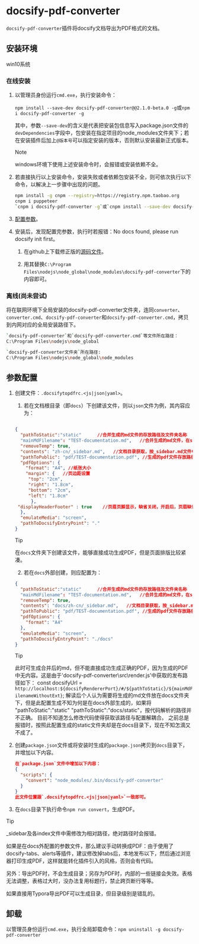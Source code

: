 # docsify-pdf-converter

`docsify-pdf-converter`插件将docsify文档导出为PDF格式的文档。

## 安装环境

win10系统

### 在线安装

1. 以管理员身份运行`cmd.exe`，执行安装命令：

   `npm install --save-dev docsify-pdf-converter@@2.1.0-beta.0 -g`或`npm i docsify-pdf-converter -g`

   其中，参数`--save-dev`的含义是代表把安装包信息写入package.json文件的`devDependencies`字段中，包安装在指定项目的node_modules文件夹下；若在安装插件后加上`@版本号`可以指定安装的版本，否则默认安装最新正式版本。
   
   > [!Note]
   >
   > windows环境下使用上述安装命令时，会报错或安装依赖不全。
   >
   
2. 若直接执行以上安装命令，安装失败或者依赖包安装不全，则可依次执行以下命令，以解决上一步骤中出现的问题。

   ```bash
   npm install -g cnpm --registry=https://registry.npm.taobao.org
   cnpm i puppeteer
   `cnpm i docsify-pdf-converter -g`或`cnpm install --save-dev docsify-pdf-converter -g`（全局安装）
   ```
   
3. [配置参数](#参数配置)。

4. 安装后，发现配置完参数，执行时若报错：No docs found, please run docsify init first。

   1. 在github上下载修正版的[源码文件](https://github.com/FabianGosebrink/docsify-to-pdf-converter/tree/fabiangosebrink/fixing-path-pf-served-concatenated-md)。

   2. 用其替换`C:\Program Files\nodejs\node_global\node_modules\docsify-pdf-converter`下的内容即可。

### 离线(尚未尝试)

将在联网环境下全局安装的docsify-pdf-converter文件夹，连同`converter`、`converter.cmd`、`docsify-pdf-converter`和`docsify-pdf-converter.cmd`，拷贝到内网对应的全局安装路径下。

```bash
`docsify-pdf-converter`和`docsify-pdf-converter.cmd`等文件所在路径：
C:\Program Files\nodejs\node_global

`docsify-pdf-converter文件夹`所在路径:
C:\Program Files\nodejs\node_global\node_modules
```



## 参数配置

1. 创建文件：`.docsifytopdfrc.<js|json|yaml>`。

   1)  若在文档根目录（即`docs`）下创建该文件，则以`json`文件为例，其内容应为：

   

   ```json
   
   {
     "pathToStatic":"static"      //合并生成的md文件的存放路径及文件夹名称
     "mainMdFilename": "TEST-documentation.md",   //合并生成的md文件，在static文件夹下
     "removeTemp": true,
     "contents": "zh-cn/_sidebar.md",   //文档目录获取，按_sidebar.md文件中列出的文件生成
     "pathToPublic": "pdf/TEST-documentation.pdf", //生成的pdf文件存放路径及文件名
     "pdfOptions": {
       "format": "A4", //纸张大小
       "margin": {   //页边距设置
   		"top": "2cm",
   		"right": "1.8cm",
   		"bottom": "2cm",
   		"left": "1.8cm"
    	 },
   	"displayHeaderFooter" : true    //页眉页脚显示，缺省关闭，开启后，页眉缺省展示为文档标题和日期，页脚展示URL和页码，有headerTemplate和footerTemplate，但是没找到正确的设置方法。
     },
     "emulateMedia": "screen",
     "pathToDocsifyEntryPoint": "."
   }
   ```

   > [!Tip]
   >
   > 在`docs`文件夹下创建该文件，能够直接成功生成PDF，但是页面排版比较紧凑。

   

   2) 若在`docs`外部创建，则应配置为：

   ```json
   {
     "pathToStatic":"static"      //合并生成的md文件的存放路径及文件夹名称
     "mainMdFilename": "TEST-documentation.md",   //合并生成的md文件，在static文件夹下
     "removeTemp": true,
     "contents": "docs/zh-cn/_sidebar.md",   //文档目录获取，按_sidebar.md文件中列出的文件生成
     "pathToPublic": "pdf/TEST-documentation.pdf", //生成的pdf文件存放路径及文件名
     "pdfOptions": {
       "format": "A4"
     },
     "emulateMedia": "screen",
     "pathToDocsifyEntryPoint": "./docs"
   }
   ```

   

   > [!Tip]
   >
   > 此时可生成合并后的md，但不能直接成功生成正确的PDF，因为生成的PDF中无内容。这是由于'docsify-pdf-converter\src\render.js'中获取的发布路径如下：
   > const docsifyUrl = `http://localhost:${docsifyRendererPort}/#/${pathToStatic}/${mainMdFilenameWithoutExt}`;
   > 解读后个人认为需要将生成的md文件放在docs文件夹下，但是此配置生成不知为何是在docs外部生成的，如果将 "pathToStatic":"static" "pathToStatic":"docs/static"，按代码解析的路径并不正确。
   > 目前不知道怎么修改代码使得获取该路径与配置解耦合。
   > 之前总是报错时，按照此配置生成的static文件夹却是在docs目录下，现在不知怎滴又不成了。

   

2. 创建`package.json`文件或将安装时生成的`package.json`拷贝到`docs`目录下，并增加以下内容。

   ```json
   在`package.json`文件中增加以下内容：
   {
     "scripts": {
       "convert": "node_modules/.bin/docsify-pdf-converter"
     }
   }
   此文件位置跟`.docsifytopdfrc.<js|json|yaml>`一致即可。
   ```

   

3. 在`docs`目录下执行命令`npm run convert`，生成PDF。

> [!Tip]
>
> _sidebar及各index文件中需修改为相对路径，绝对路径时会报错。
>
> 如果是在docs外配置的参数文件，那么建议手动转换成PDF：由于使用了docsify-tabs、alerts等插件，建议修改掉tabs后，本地发布以下，然后通过浏览器打印生成PDF，这样就能转化插件引入的风格，否则会有代码。
>
> 另外：导出PDF时，不会生成目录；另存为PDF时，内部的一些链接会失效。表格无法调整，表格过大时，没办法复用标题行，禁止跨页断行等等。
>
> 如果直接用Typora导出PDF可以生成目录，但目录级别是错乱的。



## 卸载

以管理员身份运行`cmd.exe`，执行全局卸载命令：`npm uninstall -g docsify-pdf-converter`